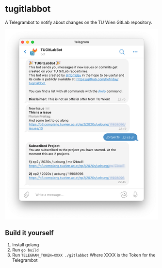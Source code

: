 # tugitlabbot
A Telegrambot to notify about changes on the TU Wien GitLab repository.

![Screenshot](screenshot.png)

## Build it yourself
1) Install golang
2) Run `go build`
3) Run `TELEGRAM_TOKEN=XXXX ./gitlabbot`
Where XXXX is the Token for the Telegrambot